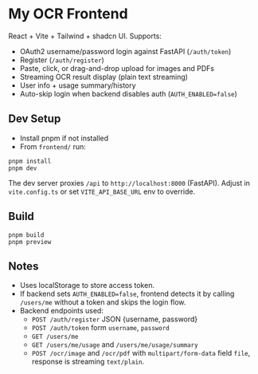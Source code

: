 # My OCR Frontend

React + Vite + Tailwind + shadcn UI. Supports:

- OAuth2 username/password login against FastAPI (`/auth/token`)
- Register (`/auth/register`)
- Paste, click, or drag-and-drop upload for images and PDFs
- Streaming OCR result display (plain text streaming)
- User info + usage summary/history
- Auto-skip login when backend disables auth (`AUTH_ENABLED=false`)

## Dev Setup

- Install pnpm if not installed
- From `frontend/` run:

```
pnpm install
pnpm dev
```

The dev server proxies `/api` to `http://localhost:8000` (FastAPI). Adjust in `vite.config.ts` or set `VITE_API_BASE_URL` env to override.

## Build

```
pnpm build
pnpm preview
```

## Notes

- Uses localStorage to store access token.
- If backend sets `AUTH_ENABLED=false`, frontend detects it by calling `/users/me` without a token and skips the login flow.
- Backend endpoints used:
  - `POST /auth/register` JSON {username, password}
  - `POST /auth/token` form `username`, `password`
  - `GET /users/me`
  - `GET /users/me/usage` and `/users/me/usage/summary`
  - `POST /ocr/image` and `/ocr/pdf` with `multipart/form-data` field `file`, response is streaming `text/plain`.
